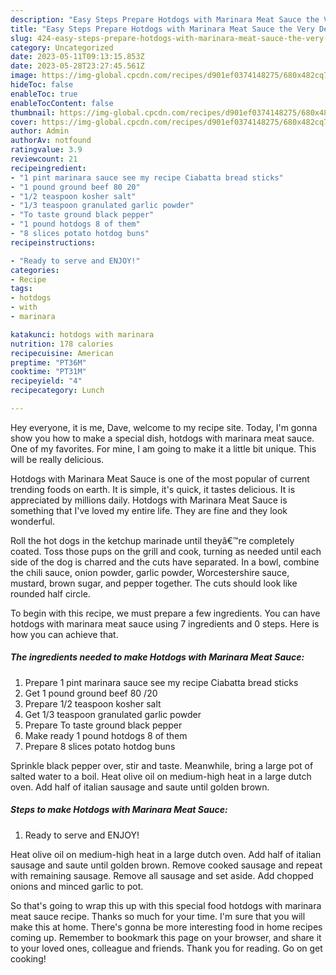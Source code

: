 ```yaml
---
description: "Easy Steps Prepare Hotdogs with Marinara Meat Sauce the Very Delicious}"
title: "Easy Steps Prepare Hotdogs with Marinara Meat Sauce the Very Delicious}"
slug: 424-easy-steps-prepare-hotdogs-with-marinara-meat-sauce-the-very-delicious
category: Uncategorized
date: 2023-05-11T09:13:15.853Z
date: 2023-05-28T23:27:45.561Z
image: https://img-global.cpcdn.com/recipes/d901ef0374148275/680x482cq70/hotdogs-with-marinara-meat-sauce-recipe-main-photo.jpg
hideToc: false
enableToc: true
enableTocContent: false
thumbnail: https://img-global.cpcdn.com/recipes/d901ef0374148275/680x482cq70/hotdogs-with-marinara-meat-sauce-recipe-main-photo.jpg
cover: https://img-global.cpcdn.com/recipes/d901ef0374148275/680x482cq70/hotdogs-with-marinara-meat-sauce-recipe-main-photo.jpg
author: Admin
authorAv: notfound
ratingvalue: 3.9
reviewcount: 21
recipeingredient:
- "1 pint marinara sauce see my recipe Ciabatta bread sticks"
- "1 pound ground beef 80 20"
- "1/2 teaspoon kosher salt"
- "1/3 teaspoon granulated garlic powder"
- "To taste ground black pepper"
- "1 pound hotdogs 8 of them"
- "8 slices potato hotdog buns"
recipeinstructions:

- "Ready to serve and ENJOY!"
categories:
- Recipe
tags:
- hotdogs
- with
- marinara

katakunci: hotdogs with marinara 
nutrition: 178 calories
recipecuisine: American
preptime: "PT36M"
cooktime: "PT31M"
recipeyield: "4"
recipecategory: Lunch

---
```



Hey everyone, it is me, Dave, welcome to my recipe site. Today, I'm gonna show you how to make a special dish, hotdogs with marinara meat sauce. One of my favorites. For mine, I am going to make it a little bit unique. This will be really delicious.

Hotdogs with Marinara Meat Sauce is one of the most popular of current trending foods on earth. It is simple, it's quick, it tastes delicious. It is appreciated by millions daily. Hotdogs with Marinara Meat Sauce is something that I've loved my entire life. They are fine and they look wonderful.

Roll the hot dogs in the ketchup marinade until theyâ€™re completely coated. Toss those pups on the grill and cook, turning as needed until each side of the dog is charred and the cuts have separated. In a bowl, combine the chili sauce, onion powder, garlic powder, Worcestershire sauce, mustard, brown sugar, and pepper together. The cuts should look like rounded half circle.


To begin with this recipe, we must prepare a few ingredients. You can have hotdogs with marinara meat sauce using 7 ingredients and 0 steps. Here is how you can achieve that.

<!--inarticleads1-->

##### The ingredients needed to make Hotdogs with Marinara Meat Sauce:

1. Prepare 1 pint marinara sauce see my recipe Ciabatta bread sticks
1. Get 1 pound ground beef 80 /20
1. Prepare 1/2 teaspoon kosher salt
1. Get 1/3 teaspoon granulated garlic powder
1. Prepare To taste ground black pepper
1. Make ready 1 pound hotdogs 8 of them
1. Prepare 8 slices potato hotdog buns


Sprinkle black pepper over, stir and taste. Meanwhile, bring a large pot of salted water to a boil. Heat olive oil on medium-high heat in a large dutch oven. Add half of italian sausage and saute until golden brown. 

<!--inarticleads2-->

##### Steps to make Hotdogs with Marinara Meat Sauce:


1. Ready to serve and ENJOY!

Heat olive oil on medium-high heat in a large dutch oven. Add half of italian sausage and saute until golden brown. Remove cooked sausage and repeat with remaining sausage. Remove all sausage and set aside. Add chopped onions and minced garlic to pot. 

So that's going to wrap this up with this special food hotdogs with marinara meat sauce recipe. Thanks so much for your time. I'm sure that you will make this at home. There's gonna be more interesting food in home recipes coming up. Remember to bookmark this page on your browser, and share it to your loved ones, colleague and friends. Thank you for reading. Go on get cooking!

